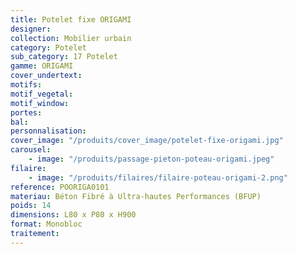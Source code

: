 ```yaml
---
title: Potelet fixe ORIGAMI
designer:
collection: Mobilier urbain
category: Potelet
sub_category: 17 Potelet
gamme: ORIGAMI
cover_undertext:
motifs:
motif_vegetal:
motif_window:
portes:
bal:
personnalisation:
cover_image: "/produits/cover_image/potelet-fixe-origami.jpg"
carousel:
    - image: "/produits/passage-pieton-poteau-origami.jpeg"
filaire:
    - image: "/produits/filaires/filaire-poteau-origami-2.png"
reference: POORIGA0101
materiau: Béton Fibré à Ultra-hautes Performances (BFUP)
poids: 14
dimensions: L80 x P80 x H900
format: Monobloc
traitement:
---
```


